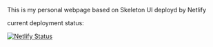 This is my personal webpage
based on Skeleton UI
deployd by Netlify

current deployment status:

[![Netlify Status](https://api.netlify.com/api/v1/badges/07136f16-42af-4c08-8cd4-fae379b9bffc/deploy-status)](https://app.netlify.com/sites/matejbasista/deploys)
